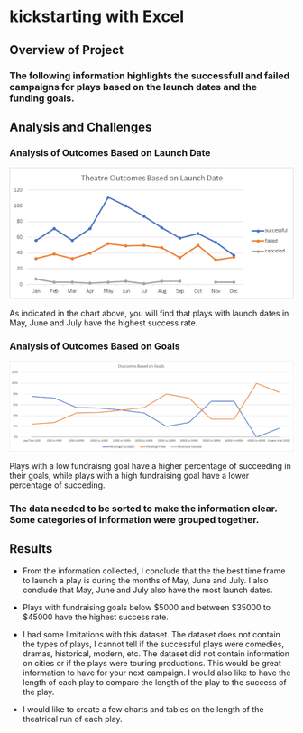# kickstarting with Excel

## Overview of Project

### The following information highlights the successfull and failed campaigns for plays based on the launch dates and the funding goals.

## Analysis and Challenges

### Analysis of Outcomes Based on Launch Date
![Theatre_Outcomes_vs_Launch.png](https://github.com/ftrbrum/kickstarter-analysis/blob/main/Theatre_Outcomes_vs_Launch.png)

As indicated in the chart above, you will find that plays with launch dates in May, June and July have the highest success rate.

### Analysis of Outcomes Based on Goals
![Outcomes_vs_Goals.png](https://github.com/ftrbrum/kickstarter-analysis/blob/main/Outcomes_vs_Goals.png)

Plays with a low fundraisng goal have a higher percentage of succeeding in their goals, while plays with a high fundraising goal have a lower percentage of succeding.

### The data needed to be sorted to make the information clear.  Some categories of information were grouped together.

## Results
- From the information collected, I conclude that the the best time frame to launch a play is during the months of May, June and July.  I also conclude that May, June and July also have the most launch dates.

- Plays with fundraising goals below $5000 and between $35000 to $45000 have the highest success rate.

- I had some limitations with this dataset.  The dataset does not contain the types of plays, I cannot tell if the successful plays were comedies, dramas, historical, modern, etc.  The dataset did not contain information on cities or if the plays were touring productions.  This would be great information to have for your next campaign.  I would also like to have the length of each play to compare the length of the play to the success of the play.

- I would like to create a few charts and tables on the length of the theatrical run of each play.
